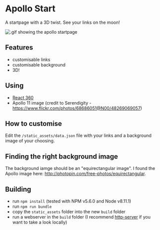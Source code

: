 # Apollo Start

A startpage with a 3D twist. See your links on the moon!

![.gif showing the apollo startpage](github/moon.gif)

## Features

- customisable links
- customisable background
- 3D!

## Using

- [React 360](https://facebook.github.io/react-360/)
- Apollo 11 image (credit to Serendigity - https://www.flickr.com/photos/68686051@N00/48269069057)

## How to customise

Edit the `/static_assets/data.json` file with your links and a background image of your choosing.

## Finding the right background image

The background iamge should be an "equirectangular image". I found the Apollo image here: http://photopin.com/free-photos/equirectangular.

## Building

- run `npm install` (tested with NPM v5.6.0 and Node v8.11.1)
- run `npm run bundle`
- copy the `static_assets` folder into the new `build` folder
- run a webserver in the `build` folder (I recommend [http-server](https://www.npmjs.com/package/http-server) if you want to take a look locally)
